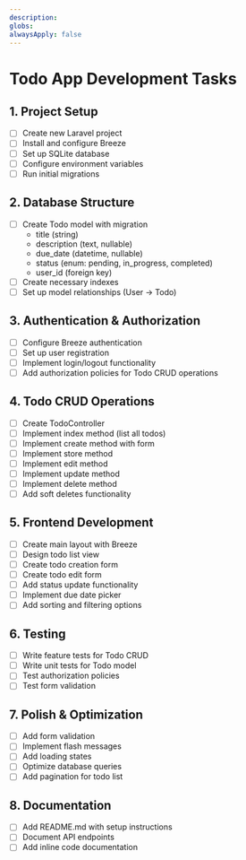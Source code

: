 ```yaml
---
description:
globs:
alwaysApply: false
---
```


# Todo App Development Tasks

## 1. Project Setup
- [ ] Create new Laravel project
- [ ] Install and configure Breeze
- [ ] Set up SQLite database
- [ ] Configure environment variables
- [ ] Run initial migrations

## 2. Database Structure
- [ ] Create Todo model with migration
  - title (string)
  - description (text, nullable)
  - due_date (datetime, nullable)
  - status (enum: pending, in_progress, completed)
  - user_id (foreign key)
- [ ] Create necessary indexes
- [ ] Set up model relationships (User -> Todo)

## 3. Authentication & Authorization
- [ ] Configure Breeze authentication
- [ ] Set up user registration
- [ ] Implement login/logout functionality
- [ ] Add authorization policies for Todo CRUD operations

## 4. Todo CRUD Operations
- [ ] Create TodoController
- [ ] Implement index method (list all todos)
- [ ] Implement create method with form
- [ ] Implement store method
- [ ] Implement edit method
- [ ] Implement update method
- [ ] Implement delete method
- [ ] Add soft deletes functionality

## 5. Frontend Development
- [ ] Create main layout with Breeze
- [ ] Design todo list view
- [ ] Create todo creation form
- [ ] Create todo edit form
- [ ] Add status update functionality
- [ ] Implement due date picker
- [ ] Add sorting and filtering options

## 6. Testing
- [ ] Write feature tests for Todo CRUD
- [ ] Write unit tests for Todo model
- [ ] Test authorization policies
- [ ] Test form validation

## 7. Polish & Optimization
- [ ] Add form validation
- [ ] Implement flash messages
- [ ] Add loading states
- [ ] Optimize database queries
- [ ] Add pagination for todo list

## 8. Documentation
- [ ] Add README.md with setup instructions
- [ ] Document API endpoints
- [ ] Add inline code documentation
